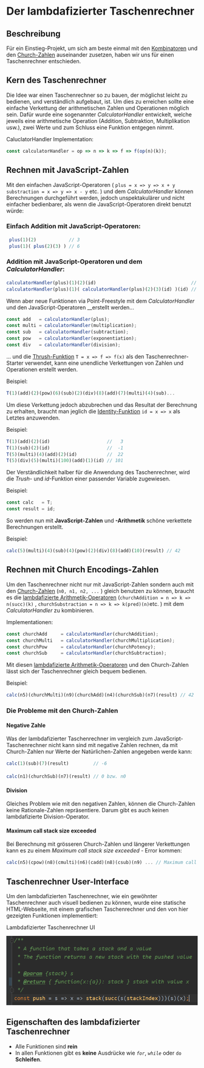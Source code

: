 # Der lambdafizierter Taschenrechner

## Beschreibung

Für ein Einstieg-Projekt, um sich am beste einmal mit den [Kombinatoren](einfache-kombinatoren.md) und den [Church-Zahlen](church-encodings-zahlen-und-boolesche-werte.md) auseinander zusetzen, haben wir uns für einen Taschenrechner entschieden.

## Kern des Taschenrechner

Die Idee war einen Taschenrechner so zu bauen, der möglichst leicht zu bedienen, und verständlich aufgebaut, ist. Um dies zu erreichen sollte eine einfache Verkettung der arithmetischen Zahlen und Operationen möglich sein. Dafür wurde eine sogenannter _CalculatorHandler_ entwickelt, welche jeweils eine arithmetische Operation \(Addition, Subtraktion, Multiplikation usw.\), zwei Werte und zum Schluss eine Funktion entgegen nimmt.

CaluclatorHandler Implementation:

```javascript
const calculatorHandler = op => n => k => f => f(op(n)(k));
```

### 

## Rechnen mit JavaScript-Zahlen

Mit den einfachen JavaScript-Operatoren \(  `plus = x => y => x + y`   `substraction = x => y => x - y` etc. \) und dem _CalculatorHandler_ können Berechnungen durchgeführt werden, jedoch unspektakulärer und nicht einfacher bedienbarer, als wenn die JavaScript-Operatoren direkt benutzt würde:

### **Einfach Addition mit JavaScript-Operatoren:**

```javascript
 plus(1)(2)            // 3
 plus(1)( plus(2)(3) ) // 6 
```

### **Addition mit JavaScript-Operatoren und dem** _**CalculatorHandler**_**:**

```javascript
calculatorHandler(plus)(1)(2)(id)                                   // 3
calculatorHandler(plus)(1)( calculatorHandler(plus)(2)(3)(id) )(id) // 6
```

Wenn aber neue Funktionen  via Point-Freestyle mit dem _CalculatorHandler_ und den JavaScript-Operatoren __erstellt werden... 

```javascript
const add   = calculatorHandler(plus);            
const multi = calculatorHandler(multiplication);  
const sub   = calculatorHandler(subtraction);
const pow   = calculatorHandler(exponentiation);
const div   = calculatorHandler(division);
```

... und die [Thrush-Funktion](einfache-kombinatoren.md) `T = x => f => f(x)`  als den Taschenrechner-Starter verwendet, kann eine unendliche Verkettungen von Zahlen und Operationen erstellt werden.

Beispiel:

```javascript
T(1)(add)(2)(pow)(6)(sub)(2)(div)(8)(add)(7)(multi)(4)(sub)...
```

Um diese Verkettung jedoch abzubrechen und das Resultat der Berechnung zu erhalten, braucht man jeglich die [Identity-Funktion](einfache-kombinatoren.md) `id = x => x`  als Letztes anzuwenden.

Beispiel:

```javascript
T(1)(add)(2)(id)                     //   3
T(1)(sub)(2)(id)                     //  -1
T(5)(multi)(4)(add)(2)(id)           //  22
T(5)(div)(5)(multi)(100)(add)(1)(id) // 101
```



Der Verständlichkeit halber für die Anwendung des Taschenrechner, wird die _Trush_- und _id_-Funktion einer passender Variable zugewiesen.

Beispiel:

```javascript
const calc   = T;
const result = id;
```



So werden nun mit **JavaScript-Zahlen** und **-Arithmetik** schöne verkettete Berechnungen erstellt.

Beispiel:

```javascript
calc(5)(multi)(4)(sub)(4)(pow)(2)(div)(8)(add)(10)(result) // 42
```



## Rechnen mit Church Encodings-Zahlen

Um den Taschenrechner nicht nur mit JavaScript-Zahlen sondern auch mit den [Church-Zahlen](church-encodings-zahlen-und-boolesche-werte.md) \(`n0, n1, n2, ...` \) gleich benutzen zu können, braucht es die [lambdafizierte Arithmetik-Operatoren](church-encodings-zahlen-und-boolesche-werte.md)  \(`churchAddition = n => k => n(succ)(k)` , `churchSubstraction = n => k => k(pred)(n)`etc. \)  mit dem _CalculatorHandler_ zu kombinieren.

Implementationen:

```javascript
const churchAdd     = calculatorHandler(churchAddition);
const churchMulti   = calculatorHandler(churchMultiplication);
const churchPow     = calculatorHandler(churchPotency);
const churchSub     = calculatorHandler(churchSubtraction);
```

Mit diesen [lambdafizierte Arithmetik-Operatoren](church-encodings-zahlen-und-boolesche-werte.md) und den Church-Zahlen lässt sich der Taschenrechner gleich bequem bedienen.

Beispiel:

```javascript
calc(n5)(churchMulti)(n9)(churchAdd)(n4)(churchSub)(n7)(result) // 42
```

### 

### Die Probleme mit den Church-Zahlen

#### Negative Zahle

Was der lambdafizierter Taschenrechner im vergleich zum JavaScript-Taschenrechner nicht kann sind mit negative Zahlen rechnen, da mit Church-Zahlen nur Werte der Natürlichen-Zahlen angegeben werde kann:

```javascript
calc(1)(sub)(7)(result)         // -6

calc(n1)(churchSub)(n7)(result) // 0 bzw. n0
```

#### Division

Gleiches Problem wie mit den negativen Zahlen, können die Church-Zahlen keine Rationale-Zahlen repräsentiere. Darum gibt es auch keinen lambdafizierte Division-Operator.

#### Maximum call stack size exceeded

Bei Berechnung mit grösseren Church-Zahlen und längerer Verkettungen kann es zu einem _Maximum call stack size exceeded_ - Error kommen:

```javascript
calc(n5)(cpow)(n8)(cmulti)(n6)(cadd)(n8)(csub)(n9) ... // Maximum call stack size exceeded 
```

### 

## Taschenrechner User-Interface

Um den lambdafizierten Taschenrechner, wie ein gewöhnter Taschenrechner auch visuell bedienen zu können, wurde eine statische HTML-Webseite, mit einem grafischen Taschenrechner und den von hier gezeigten Funktionen implementiert: 

Lambdafizierter Taschenrechner UI

![The Functional Calculator](../../.gitbook/assets/image%20%281%29.png)



## Eigenschaften des lambdafizierter Taschenrechner

* Alle Funktionen sind **rein**  
* In allen Funktionen gibt es **keine** Ausdrücke wie _`for`_, _`while`_ oder `do` **Schleifen**. 



